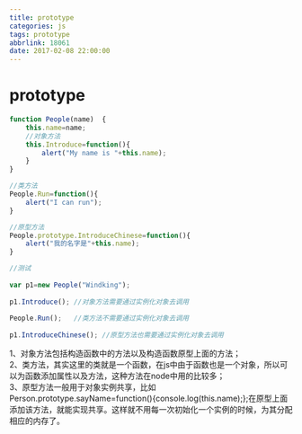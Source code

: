 ```yaml
---
title: prototype
categories: js
tags: prototype
abbrlink: 18061
date: 2017-02-08 22:00:00
---
```


# prototype
```js
function People(name)  {  
    this.name=name;  
    //对象方法  
    this.Introduce=function(){  
        alert("My name is "+this.name);  
    }  
}

//类方法  
People.Run=function(){  
    alert("I can run");  
}  

//原型方法  
People.prototype.IntroduceChinese=function(){  
    alert("我的名字是"+this.name);  
}  

//测试  
  
var p1=new People("Windking");  
  
p1.Introduce(); //对象方法需要通过实例化对象去调用  
  
People.Run();   //类方法不需要通过实例化对象去调用  
  
p1.IntroduceChinese(); //原型方法也需要通过实例化对象去调用  

```

1、对象方法包括构造函数中的方法以及构造函数原型上面的方法；    
2、类方法，其实这里的类就是一个函数，在js中由于函数也是一个对象，所以可以为函数添加属性以及方法，这种方法在node中用的比较多；    
3、原型方法一般用于对象实例共享，比如Person.prototype.sayName=function(){console.log(this.name);};在原型上面添加该方法，就能实现共享。这样就不用每一次初始化一个实例的时候，为其分配相应的内存了。
